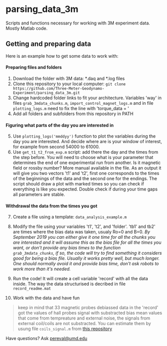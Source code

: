 # parsing_data_3m
Scripts and functions necessary for working with 3M experiment data. Mostly Matlab code.

## Getting and preparing data
Here is an example how to get some data to work with:

#### Preparing files and folders
1) Download the folder with 3M data: *.daq and *.log files 
2) Clone this repository to your local computer:
`git clone https://github.com/Three-Meter-Geodynamo-Experiment/parsing_data_3m.git`
3) Change hardcoded folder links to fit your architecture. Variables 'way' in files `grab_3mdata_chunks.m`, `import_control_magnet_logs.m` and in file `plotting_logs.m` need to fix the line with 'torque_data = '
4) Add all folders and subfolders from this repository in PATH

#### Figuring what parts of the day you are interested in
5) Use `plotting_logs('mmddyy')` function to plot the variables during the day you are interested. And decide where are is your window of interest, for example from second 54000 to 61000.
6) Use `get_t1_t2_from_exp.m` script: add there the day and the times from the step before. You will need to choose what is your parameter that determines the end of one experimental run from another. Is it magnetic field or rossby number? More manual available in the file. 
As an output it will give you two vectors 't1' and 't2', first one corresponds to the times of the beginnings of the data and the second one for the endings.
The script should draw a plot with marked times so you can check if everything is like you expected. Double check if during your time gaps all parameters are stable. 

#### Withdrawal the data from the times you got
7) Create a file using a template: `data_analysis_example.m`
8) Modify the file using your variables 't1', 't2', and 'folder'. 'tb1' and tb2' are times where the bias data was taken, usualy Ro=0 and B=0. 
*By September 2019 you can either give it one time for all the chunks you are interested and it will assume this as the bias file for all the times you want, or don't provide any bias times to the function `grab_3mdata_chunks`, if so, the code will try to find something it considers good for being a bias file. Usually it works pretty well, but much longer. One should normally avoid it and provide bias time, don't ask robots to work more than it's needed.*
9) Run the code! It will create a cell variable 'record' with all the data inside. The way the data structurised is decribed in file `record_readme.mat`

10) Work with the data and have fun


>keep in mind that 33 magnetic probes debiassed data in the 'record' got the values of hall probes signal with substracted bias mean values that come from tempreature and external noise, the signals from external coil/coils are not substracted. You can estimate them by usung file `coils_signal.m` from [this repository](https://github.com/Three-Meter-Geodynamo-Experiment/coils_signal)

Have questions? Ask pereval@umd.edu
